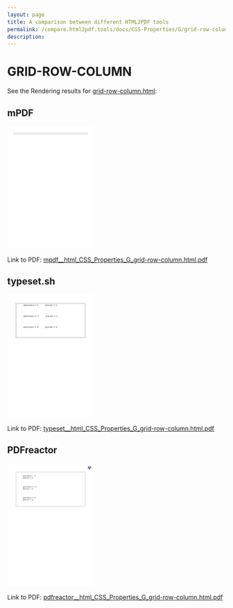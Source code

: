 ```yaml
---
layout: page
title: A comparison between different HTML2PDF tools
permalink: /compare.html2pdf.tools/docs/CSS-Properties/G/grid-row-column/
description: 
---
```


# GRID-ROW-COLUMN

See the Rendering results for [grid-row-column.html](/html/CSS%20Properties/G/grid-row-column.html):

## mPDF
![](mpdf__html_CSS_Properties_G_grid-row-column.html.png) 

Link to PDF: [mpdf__html_CSS_Properties_G_grid-row-column.html.pdf](mpdf__html_CSS_Properties_G_grid-row-column.html.pdf)

## typeset.sh
![](typeset__html_CSS_Properties_G_grid-row-column.html.png) 

Link to PDF: [typeset__html_CSS_Properties_G_grid-row-column.html.pdf](typeset__html_CSS_Properties_G_grid-row-column.html.pdf)

## PDFreactor
![](pdfreactor__html_CSS_Properties_G_grid-row-column.html.png) 

Link to PDF: [pdfreactor__html_CSS_Properties_G_grid-row-column.html.pdf](pdfreactor__html_CSS_Properties_G_grid-row-column.html.pdf)
